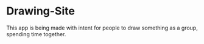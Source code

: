 # Drawing-Site
This app is being made with intent for people to draw something as a group, spending time together.
